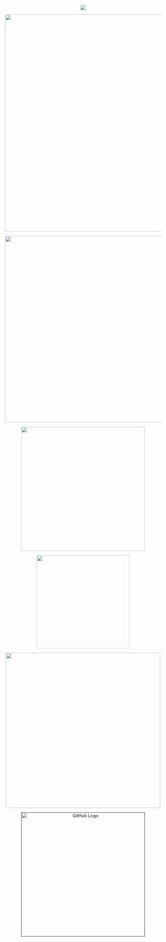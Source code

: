 <p align="center">
  <img src="https://64.media.tumblr.com/5a23991b9fe79ced92272091f525de1d/981db7974ef27bda-7b/s1280x1920/fc137b2f23592756b3e272421b467cd77bf23d91.pnj" />
</p>

<p align="center"> 



</p>

<p align="center">
  <img src="https://64.media.tumblr.com/5d526fd58fdb91148cd2fc96cef3d613/7bdab8d5d25c62fb-1a/s2048x3072/460eb6f300bf990e03179b6da79454cf5540644a.pnj" width="700" />
</p>


<p align="center">
  <img src="https://api.font-generator.com/preview/AnUnfortunateEvent/46/790000/none/DOOMBRINGER/0eab44042b8df439a39e7728dc95f395.png"  width="600" />
</p>


<p align="center">
  <img src="https://api.font-generator.com/preview/notable/22/9e0b0f/none/He+.+him+.+any/5e326dc1e14fb9ac703b3c73f6695854.png" width="400" />
</p>

<p align="center">
  <img src="https://api.font-generator.com/preview/notable/22/9e0b0f/none/please+int%21%21/23d07a8ead903d25c314c12f5ab26ee1.png" width="300" />
</p>

<p align="center">
  <img src="https://api.font-generator.com/preview/notable/16/9e0b0f/none/c%2Bh+allowed%2C+unless+otherwise/c8a42bd586075e91309fcc9d8130fc0d.png" width="500" />
</p>


<p align="center">
  <a href="" target="_blank">
    <img src="https://api.font-generator.com/preview/notable/16/9e0b0f/none/byi%2C+click+here%21/3d7d727026d0bb704cd3c69ce4d0f9b2.png" alt="GitHub Logo" width="400">
  </a>
</p>
<!--
**DOOMBRlNGERR/DOOMBRlNGERR** is a ✨ _special_ ✨ repository because its `README.md` (this file) appears on your GitHub profile.

Here are some ideas to get you started:

- 🔭 I’m currently working on ...
- 🌱 I’m currently learning ...
- 👯 I’m looking to collaborate on ...
- 🤔 I’m looking for help with ...
- 💬 Ask me about ...
- 📫 How to reach me: ...
- 😄 Pronouns: ...
- ⚡ Fun fact: ...
-->
